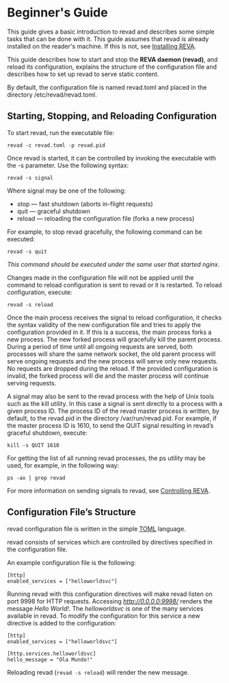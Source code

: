 # Beginner's Guide

This guide gives a basic introduction to revad and describes some simple tasks that can be done with it.
This guide assumes that revad is already installed on the reader's machine.
If this is not, see [Installing REVA](./installing-reva.md).

This guide describes how to start and stop the **REVA daemon (revad)**, and reload its configuration, explains the structure of the configuration
file and describes how to set up revad to serve static content.

By default, the configuration file is named revad.toml and placed in the directory /etc/revad/revad.toml. 

## Starting, Stopping, and Reloading Configuration

To start revad, run the executable file:

```
revad -c revad.toml -p revad.pid
```

Once revad is started, it can be controlled by invoking the executable with the -s parameter. Use the following syntax: 

```
revad -s signal
```

Where signal may be one of the following:

* stop — fast shutdown (aborts in-flight requests)
* quit — graceful shutdown
* reload — reloading the configuration file (forks a new process)

 For example, to stop revad gracefully, the following command can be executed: 

```
revad -s quit
```

*This command should be executed under the same user that started nginx.*

Changes made in the configuration file will not be applied until the command to reload configuration is sent to revad or it is restarted. To reload configuration, execute: 

```
revad -s reload
```

Once the main process receives the signal to reload configuration, it checks the syntax validity of the new configuration file and tries to apply the configuration provided in it. If this is a success, the main process forks a new process. The new forked process will gracefully kill the parent process. During a period of time until all ongoing requests are served, both processes will share the same network socket, the old parent process will serve ongoing requests and the new process will serve only new requests. No requests are dropped during the reload. If the provided configuration is invalid, the forked process will die and the master process will continue serving requests.

A signal may also be sent to the revad process with the help of Unix tools such as the kill utility. In this case a signal is sent directly to a process with a given process ID. The process ID of the revad master process is written, by default, to the revad.pid in the directory /var/run/revad.pid. For example, if the master process ID is 1610, to send the QUIT signal resulting in revad’s graceful shutdown, execute: 

```
kill -s QUIT 1610
```

For getting the list of all running revad processes, the ps utility may be used, for example, in the following way: 

```
ps -ax | grep revad
```

For more information on sending signals to revad, see [Controlling REVA](./controlling-reva.md).

## Configuration File’s Structure
revad configuration file is written in the simple [TOML](https://github.com/toml-lang/toml) language.

revad consists of services which are controlled by directives specified in the configuration file.

An example configuration file is the following:

```
[http]
enabled_services = ["helloworldsvc"]
```

Running revad with this configuration directives will make revad listen on port 9998 for HTTP requests. Accessing *http://0.0.0.0:9998/* renders the message *Hello World!*.
The *helloworldsvc* is one of the many services available in revad. To modify the configuration for this service a new directive is added to the configuration:

```
[http]
enabled_services = ["helloworldsvc"]

[http.services.helloworldsvc]
hello_message = "Ola Mundo!"
```

Reloading revad (```revad -s reload```) will render the new message.

